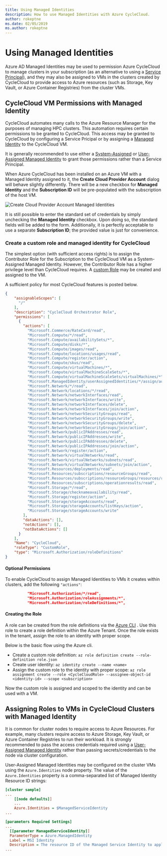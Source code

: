 ```yaml
---
title: Using Managed Identities
description: How to use Managed Identities with Azure CycleCloud.
author: rokeptne
ms.date: 02/05/2019
ms.author: rokeptne
---
```


# Using Managed Identities

Azure AD Managed Identities may be used to permission Azure CycleCloud to manage clusters in your subscription (as an alternative to using a [Service Principal](service-principals.md)), and they may also be assigned to VMs in the clusters created by CycleCloud to provide access to Azure resources (such as Storage, Key Vault, or Azure Container Registries) from  the cluster VMs.


## CycleCloud VM Permissions with Managed Identity

CycleCloud automates many calls to the Azure Resource Manager for the purposes of managing HPC clusters. This automation requires certain permissions to be granted to CycleCloud.   This access may be granted to CycleCloud by configuring a Service Pricipal or by assigning a [Managed Identity](https://docs.microsoft.com/azure/active-directory/managed-identities-azure-resources/overview) to the CycleCloud VM.  

It is generally recommended to use either a [System-Assigned](https://docs.microsoft.com/azure/active-directory/managed-identities-azure-resources/qs-configure-portal-windows-vm#system-assigned-managed-identity) or [User-Assigned Managed Identity](https://docs.microsoft.com/azure/active-directory/managed-identities-azure-resources/qs-configure-portal-windows-vm#user-assigned-managed-identity) to grant those permissions rather than a Service Principal. 

When Azure CycleCloud has been installed on an Azure VM with a Managed Identity assigned to it, the **Create Cloud Provider Account** dialog will behave slightly differently. There will be a new checkbox for **Managed Identity** and the **Subscription ID** will be pre-populated with the subscription of the host VM.

![Create Cloud Provider Account Managed Identities](~/images/create-account-managed-identity.png)

It is still possible to enter the standard set of credentials by simply unchecking the **Managed Identity** checkbox. Upon doing so, the standard fields will be added to the form. Additionally, it is perfectly acceptable to use a separate **Subscription ID**; the provided value is just for convenience.

### Create a custom role and managed identity for CycleCloud

The simplest option (with sufficient access rights) is to assign the Contributor Role for the Subscription to the CycleCloud VM as a System-Assigned Managed Identity.  However, the Contributor Role has a higher privilege level than CycleCloud requires.  A [custom Role](https://docs.microsoft.com/azure/role-based-access-control/custom-roles) may be created and assigned to the VM.

A sufficient policy for most CycleCloud features is posted below.

```json
{
    "assignableScopes": [
      "/"
    ],
    "description": "CycleCloud Orchestrator Role",
    "permissions": [
      {
        "actions": [
          "Microsoft.Commerce/RateCard/read",
          "Microsoft.Compute/*/read",
          "Microsoft.Compute/availabilitySets/*",
          "Microsoft.Compute/disks/*",
          "Microsoft.Compute/images/read",
          "Microsoft.Compute/locations/usages/read",
          "Microsoft.Compute/register/action",
          "Microsoft.Compute/skus/read",
          "Microsoft.Compute/virtualMachines/*",
          "Microsoft.Compute/virtualMachineScaleSets/*",
          "Microsoft.Compute/virtualMachineScaleSets/virtualMachines/*",
          "Microsoft.ManagedIdentity/userAssignedIdentities/*/assign/action",
          "Microsoft.Network/*/read",
          "Microsoft.Network/locations/*/read",
          "Microsoft.Network/networkInterfaces/read",
          "Microsoft.Network/networkInterfaces/write",
          "Microsoft.Network/networkInterfaces/delete",
          "Microsoft.Network/networkInterfaces/join/action",
          "Microsoft.Network/networkSecurityGroups/read",
          "Microsoft.Network/networkSecurityGroups/write",
          "Microsoft.Network/networkSecurityGroups/delete",
          "Microsoft.Network/networkSecurityGroups/join/action",
          "Microsoft.Network/publicIPAddresses/read",
          "Microsoft.Network/publicIPAddresses/write",
          "Microsoft.Network/publicIPAddresses/delete",
          "Microsoft.Network/publicIPAddresses/join/action",
          "Microsoft.Network/register/action",
          "Microsoft.Network/virtualNetworks/read",
          "Microsoft.Network/virtualNetworks/subnets/read",
          "Microsoft.Network/virtualNetworks/subnets/join/action",
          "Microsoft.Resources/deployments/read",
          "Microsoft.Resources/subscriptions/resourceGroups/read",
          "Microsoft.Resources/subscriptions/resourceGroups/resources/read",
          "Microsoft.Resources/subscriptions/operationresults/read",
          "Microsoft.Storage/*/read",
          "Microsoft.Storage/checknameavailability/read",
          "Microsoft.Storage/register/action",
          "Microsoft.Storage/storageAccounts/read",
          "Microsoft.Storage/storageAccounts/listKeys/action",
          "Microsoft.Storage/storageAccounts/write"
        ],
        "dataActions": [],
        "notActions": [],
        "notDataActions": []
      }
    ],
    "Name": "CycleCloud",
    "roleType": "CustomRole",
    "type": "Microsoft.Authorization/roleDefinitions"
}
```

#### Optional Permissions

To enable CycleCloud to assign Managed Identities to VMs it creates within clusters, add the following ``"actions"``:

```json
          "Microsoft.Authorization/*/read",
          "Microsoft.Authorization/roleAssignments/*",
          "Microsoft.Authorization/roleDefinitions/*",
```


#### Creating the Role

A role can be created from the role definitions via the [Azure CLI](https://docs.microsoft.com/azure/active-directory/managed-identities-azure-resources/how-to-manage-ua-identity-cli)
.  Use this role to create a role definition within the Azure Tenant. Once the
role exists in the tenant, assign the role to an identity with proper scope.

Below is the basic flow using the Azure cli.

* Create a custom role definition: 
`az role definition create --role-definition role.json`
* Create user identity: 
`az identity create --name <name>`
* Assign the custom role to the identity with proper scope: 
`az role assignment create --role <CycleCloudRole> --assignee-object-id <identity-id> --scope <subscription>` 

Now the custom role is assigned and scoped to the identity and can be used with a VM.



## Assigning Roles to VMs in CycleCloud Clusters with Managed Identity

It is common for cluster nodes to require access to Azure Resources.   For example, many clusters require access to Azure Storage, Key Vault, or Azure Container Registries to run their workload.  It is strongly recommended to pass the access credentials required using a [User-Assigned Managed Identity](https://docs.microsoft.com/azure/active-directory/managed-identities-azure-resources/qs-configure-portal-windows-vm#user-assigned-managed-identity) rather than passing secrets/credentials to the node via cluster configuration.

User-Assigned Managed Identities may be configured on the cluster VMs using the ```Azure.Identities``` node property.  The value of the ```Azure.Identities``` property is a comma-separated list of Managed Identity Resource ID strings:

``` ini
[cluster sample]
...
    [[node defaults]]
    ...
    Azure.Identities = $ManagedServiceIdentity
...

[parameters Required Settings]
...
  [[parameter ManagedServiceIdentity]]
  ParameterType = Azure.ManagedIdentity
  Label = MSI Identity
  Description = The resource ID of the Managed Service Identity to apply to the nodes
...
```

